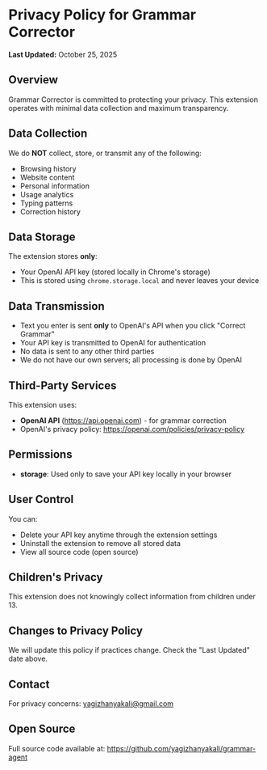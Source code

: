 # Privacy Policy for Grammar Corrector

**Last Updated:** October 25, 2025

## Overview
Grammar Corrector is committed to protecting your privacy. This extension operates with minimal data collection and maximum transparency.

## Data Collection
We do **NOT** collect, store, or transmit any of the following:
- Browsing history
- Website content
- Personal information
- Usage analytics
- Typing patterns
- Correction history

## Data Storage
The extension stores **only**:
- Your OpenAI API key (stored locally in Chrome's storage)
- This is stored using `chrome.storage.local` and never leaves your device

## Data Transmission
- Text you enter is sent **only** to OpenAI's API when you click "Correct Grammar"
- Your API key is transmitted to OpenAI for authentication
- No data is sent to any other third parties
- We do not have our own servers; all processing is done by OpenAI

## Third-Party Services
This extension uses:
- **OpenAI API** (https://api.openai.com) - for grammar correction
- OpenAI's privacy policy: https://openai.com/policies/privacy-policy

## Permissions
- **storage**: Used only to save your API key locally in your browser

## User Control
You can:
- Delete your API key anytime through the extension settings
- Uninstall the extension to remove all stored data
- View all source code (open source)

## Children's Privacy
This extension does not knowingly collect information from children under 13.

## Changes to Privacy Policy
We will update this policy if practices change. Check the "Last Updated" date above.

## Contact
For privacy concerns: yagizhanyakali@gmail.com

## Open Source
Full source code available at: https://github.com/yagizhanyakali/grammar-agent